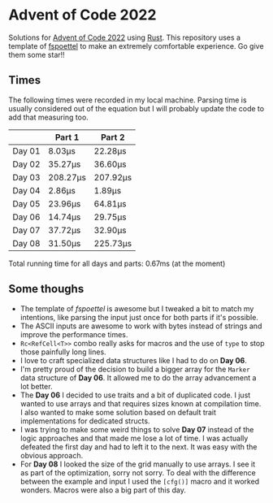 # Advent of Code 2022

Solutions for [Advent of Code 2022](https://adventofcode.com/2022) using [Rust](https://www.rust-lang.org/).
This repository uses a template of [fspoettel](https://github.com/fspoettel/advent-of-code-rust) to make an extremely comfortable experience. Go give them some star!!

<!--- advent_readme_stars table --->

## Times

The following times were recorded in my local machine. Parsing time is usually considered out of the equation but I will probably update the code to add that measuring too.

|        | Part 1   | Part 2    |
|--------|----------|-----------|
| Day 01 | 8.03µs   | 22.28µs   | 
| Day 02 | 35.27µs  | 36.60µs   |
| Day 03 | 208.27µs | 207.92µs  |
| Day 04 | 2.86µs   | 1.89µs    |
| Day 05 | 23.96µs  | 64.81µs   |
| Day 06 | 14.74µs  | 29.75µs   |
| Day 07 | 37.72µs  | 32.90µs   |
| Day 08 | 31.50µs  | 225.73µs  |

Total running time for all days and parts: 0.67ms (at the moment)

## Some thoughs
* The template of *fspoettel* is awesome but I tweaked a bit to match my intentions, like parsing the input just once for both parts if it's possible.
* The ASCII inputs are awesome to work with bytes instead of strings and improve the performance times.
* `Rc<RefCell<T>>` combo really asks for macros and the use of `type` to stop those painfully long lines.
* I love to craft specialized data structures like I had to do on **Day 06**.
* I'm pretty proud of the decision to build a bigger array for the `Marker` data structure of **Day 06**. It allowed me to do the array advancement a lot better.
* The **Day 06** I decided to use traits and a bit of duplicated code. I just wanted to use arrays and that requires sizes known at compilation time. I also wanted to make some solution based on default trait implementations for dedicated structs.
* I was trying to make some weird things to solve **Day 07** instead of the logic approaches and that made me lose a lot of time. I was actually defeated the first day and had to left it to the next. It was easy with the obvious approach. 
* For **Day 08** I looked the size of the grid manually to use arrays. I see it as part of the optimization, sorry not sorry. To deal with the difference between the example and input I used the `[cfg()]` macro and it worked wonders. Macros were also a big part of this day.